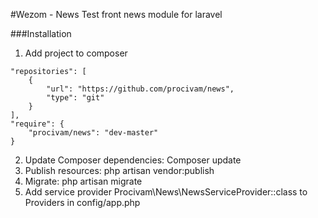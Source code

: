 #Wezom - News
Test front news module for laravel

###Installation
1. Add project to composer  
```
"repositories": [
    {
        "url": "https://github.com/procivam/news",
        "type": "git"
    }
],
"require": {
    "procivam/news": "dev-master"
}
```
2. Update Composer dependencies: Composer update
3. Publish resources: php artisan vendor:publish
4. Migrate: php artisan migrate
5. Add service provider Procivam\News\NewsServiceProvider::class to Providers in config/app.php